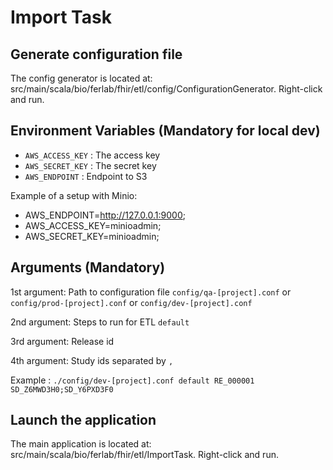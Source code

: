 # Import Task

## Generate configuration file

The config generator is located at: src/main/scala/bio/ferlab/fhir/etl/config/ConfigurationGenerator. Right-click and run.

## Environment Variables (Mandatory for local dev)

- `AWS_ACCESS_KEY` : The access key
- `AWS_SECRET_KEY` : The secret key
- `AWS_ENDPOINT`   : Endpoint to S3

Example of a setup with Minio:
- AWS_ENDPOINT=http://127.0.0.1:9000;
- AWS_ACCESS_KEY=minioadmin;
- AWS_SECRET_KEY=minioadmin;

## Arguments (Mandatory)

1st argument: Path to configuration file `config/qa-[project].conf` or `config/prod-[project].conf` or `config/dev-[project].conf`

2nd argument: Steps to run for ETL `default`

3rd argument: Release id

4th argument: Study ids separated by `,`

Example : `./config/dev-[project].conf default RE_000001 SD_Z6MWD3H0;SD_Y6PXD3F0`

## Launch the application

The main application is located at: src/main/scala/bio/ferlab/fhir/etl/ImportTask. Right-click and run.
